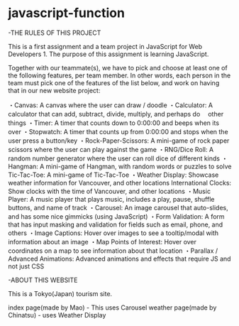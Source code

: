 # javascript-function
-THE RULES OF THIS PROJECT

This is a first assignment and a team project in JavaScript for Web Developers 1.
The purpose of this assignment is learning JavaScript.

Together with our teammate(s), we have to pick and choose at least one of the following features, per team member. In other words, each person in the team must pick one of the features of the list below, and work on having that in our new website project:

 ・Canvas: A canvas where the user can draw / doodle
 ・Calculator: A calculator that can add, subtract, divide, multiply, and perhaps do 　other things
 ・Timer: A timer that counts down to 0:00:00 and beeps when its over
 ・Stopwatch: A timer that counts up from 0:00:00 and stops when the user press a button/key
 ・Rock-Paper-Scissors: A mini-game of rock paper scissors where the user can play against the game
 ・RNG/Dice Roll: A random number generator where the user can roll dice of different kinds
 ・Hangman: A mini-game of Hangman, with random words or puzzles to solve
Tic-Tac-Toe: A mini-game of Tic-Tac-Toe
 ・Weather Display: Showcase weather information for Vancouver, and other locations
International Clocks: Show clocks with the time of Vancouver, and other locations
 ・Music Player: A music player that plays music, includes a play, pause, shuffle buttons, and name of track
 ・Carousel: An image carousel that auto-slides, and has some nice gimmicks (using JavaScript)
 ・Form Validation: A form that has input masking and validation for fields such as email, phone, and others
 ・Image Captions: Hover over images to see a tooltip/modal with information about an image
 ・Map Points of Interest: Hover over coordinates on a map to see information about that location
 ・Parallax / Advanced Animations: Advanced animations and effects that require JS and not just CSS


-ABOUT THIS WEBSITE

 This is a Tokyo(Japan) tourism site.

 index page(made by Mao) - This uses Carousel
 weather page(made by Chinatsu) - uses Weather Display

